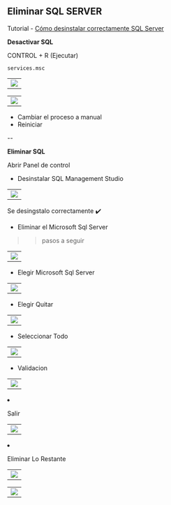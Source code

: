 ## Eliminar SQL SERVER 

Tutorial - [Cómo desinstalar correctamente SQL Server](https://www.youtube.com/watch?v=vFwkkK6TU9o)  

**Desactivar SQL**

CONTROL + R (Ejecutar)

```
services.msc
```

<table align="center">
  <tr>
    <td align="center" style="padding=0;width=50%;">
      <img align="center" style="padding=0;" src="../images/agente_sql.png" />
    </td>
  </tr>
</table>

<table align="center">
  <tr>
    <td align="center" style="padding=0;width=50%;">
      <img align="center" style="padding=0;" src="../images/sql_server.png" />
    </td>
  </tr>
</table>


- Cambiar el proceso a manual
- Reiniciar

--

**Eliminar SQL**


Abrir Panel de control

- Desinstalar SQL Management Studio

<table align="center">
  <tr>
    <td align="center" style="padding=0;width=50%;">
      <img align="center" style="padding=0;" src="../images/delete_managestudio.png" />
    </td>
  </tr>

  <table align="center">
  <tr>
    <td align="center" style="padding=0;width=50%;">
      <img align="center" style="padding=0;" src="../images/delete_managestudio_01.png" />
    </td>
  </tr>

Se desingstalo correctamente ✔️

- Eliminar el Microsoft Sql Server
>> pasos a seguir

<table align="center">
  <tr>
    <td align="center" style="padding=0;width=50%;">
      <img align="center" style="padding=0;" src="../images/delete_sqlserver_engine.png" />
    </td>
  </tr>

* Elegir  Microsoft Sql Server

<table align="center">
  <tr>
    <td align="center" style="padding=0;width=50%;">
      <img align="center" style="padding=0;" src="../images/delete_sqlserver_engine_01.png" />
    </td>
  </tr>

* Elegir Quitar

<table align="center">
  <tr>
    <td align="center" style="padding=0;width=50%;">
      <img align="center" style="padding=0;" src="../images/delete_sqlserver_engine_02.png" />
    </td>
  </tr>

* Seleccionar Todo

<table align="center">
  <tr>
    <td align="center" style="padding=0;width=50%;">
      <img align="center" style="padding=0;" src="../images/delete_sqlserver_engine_03.png" />
    </td>
  </tr>

* Validacion

  <table align="center">
  <tr>
    <td align="center" style="padding=0;width=50%;">
      <img align="center" style="padding=0;" src="../images/delete_sqlserver_engine_04.png" />
    </td>
  </tr>

* Salir

  <table align="center">
  <tr>
    <td align="center" style="padding=0;width=50%;">
      <img align="center" style="padding=0;" src="../images/delete_sqlserver_engine_05.png" />
    </td>
  </tr>

* Eliminar Lo Restante

<table align="center">
  <tr>
    <td align="center" style="padding=0;width=50%;">
      <img align="center" style="padding=0;" src="../images/delete_sqlserver_engine_06.png" />
    </td>
  </tr>









